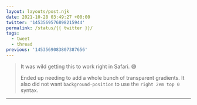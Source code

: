 ```yaml
---
layout: layouts/post.njk
date: 2021-10-28 03:49:27 +00:00
twitter: '1453569576898215944'
permalink: /status/{{ twitter }}/
tags: 
  - tweet
  - thread
previous: '1453569083807387656'
---
```


> It was wild getting this to work right in Safari. 😅
> 
> Ended up needing to add a whole bunch of transparent gradients. It also did not want `background-position` to use the `right 2em top 0` syntax.

---
